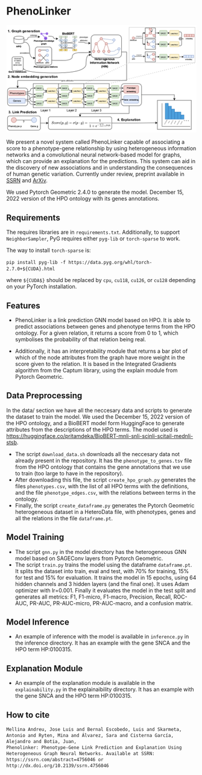 # PhenoLinker

![PhenoLinker](imgs/phenolinker.png "Title")

We present a novel system called PhenoLinker capable of associating a score to a phenotype-gene relationship by using heterogeneous information networks and a convolutional neural network-based model for graphs, which can provide an explanation for the predictions. This system can aid in the discovery of new associations and in understanding the consequences of human genetic variation. Currently under review, preprint available in [SSRN](https://papers.ssrn.com/sol3/papers.cfm?abstract_id=4756046) and [ArXiv](https://arxiv.org/abs/2402.01809).

We used Pytorch Geometric 2.4.0 to generate the model. December 15, 2022 version of the HPO ontology with its genes annotations.

## Requirements

The requires libraries are in `requirements.txt`. Additionally, to support `NeighborSampler`, PyG requires either `pyg-lib` or `torch-sparse` to work.

The way to install `torch-sparse` is:

``
pip install pyg-lib -f https://data.pyg.org/whl/torch-2.7.0+${CUDA}.html
``

where `${CUDA$}` should be replaced by `cpu`, `cu118`, `cu126`, or `cu128` depending on your PyTorch installation.

## Features

- PhenoLinker is a link prediction GNN model based on HPO. It is able to predict associations between genes and phenotype terms from the HPO ontology. For a given relation, it returns a score from 0 to 1, which symbolises the probability of that relation being real.

- Additionally, it has an interpretability module that returns a bar plot of which of the node attributes from the graph have more weight in the score given to the relation. It is based in the Integrated Gradients algorithm from the Captum library, using the explain module from Pytorch Geometric.

## Data Preprocessing

In the data/ section we have all the neccesary data and scripts to generate the dataset to train the model. We used the December 15, 2022 version of the HPO ontology, and a BioBERT model form HuggingFace to generate attributes from the descriptions of the HPO terms. The model used is https://huggingface.co/pritamdeka/BioBERT-mnli-snli-scinli-scitail-mednli-stsb. 

- The script ``download_data.sh`` downloads all the neccesary data not already present in the repository. It has the ``phenotype_to_genes.tsv`` file from the HPO ontology that contains the gene annotations that we use to train (too large to have in the repository).
- After downloading this file, the script ``create_hpo_graph.py`` generates the files ``phenotypes.csv``, with the list of all HPO terms with the definitions, and the file ``phenotype_edges.csv``, with the relations between terms in the ontology.
- Finally, the script ``create_dataframe.py`` generates the Pytorch Geometric heterogeneous dataset in a HeteroData file, with phenotypes, genes and all the relations in the file ``dataframe.pt``.

## Model Training

- The script ``gnn.py`` in the model directory has the heterogeneous GNN model based on SAGEConv layers from Pytorch Geometric.
- The script ``train.py`` trains the model using the dataframe ``dataframe.pt``. It splits the dataset into train, eval and test, with 70% for training, 15% for test and 15% for evaluation. It trains the model in 15 epochs, using 64 hidden channels and 3 hidden layers (and the final one). It uses Adam optimizer with lr=0.001. Finally it evaluates the model in the test split and generates all metrics: F1, F1-micro, F1-macro, Precision, Recall, ROC-AUC, PR-AUC, PR-AUC-micro, PR-AUC-macro, and a confusion matrix.

## Model Inference

- An example of inference with the model is available in ``inference.py`` in the inference directory. It has an example with the gene SNCA and the HPO term HP:0100315.

## Explanation Module

- An example of the explanation module is available in the ``explainability.py`` in the explainaibility directory. It has an example with the gene SNCA and the HPO term HP:0100315.

## How to cite

```
Mellina Andreu, Jose Luis and Bernal Escobedo, Luis and Skarmeta, Antonio and Ryten, Mina and Álvarez, Sara and Cisterna García, Alejandro and Botia, Juan,
Phenolinker: Phenotype-Gene Link Prediction and Explanation Using Heterogeneous Graph Neural Networks. Available at SSRN: https://ssrn.com/abstract=4756046 or http://dx.doi.org/10.2139/ssrn.4756046
```